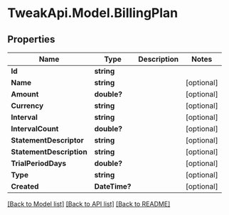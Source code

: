 # TweakApi.Model.BillingPlan
## Properties

Name | Type | Description | Notes
------------ | ------------- | ------------- | -------------
**Id** | **string** |  | 
**Name** | **string** |  | [optional] 
**Amount** | **double?** |  | [optional] 
**Currency** | **string** |  | [optional] 
**Interval** | **string** |  | [optional] 
**IntervalCount** | **double?** |  | [optional] 
**StatementDescriptor** | **string** |  | [optional] 
**StatementDescription** | **string** |  | [optional] 
**TrialPeriodDays** | **double?** |  | [optional] 
**Type** | **string** |  | [optional] 
**Created** | **DateTime?** |  | [optional] 

[[Back to Model list]](../README.md#documentation-for-models) [[Back to API list]](../README.md#documentation-for-api-endpoints) [[Back to README]](../README.md)

